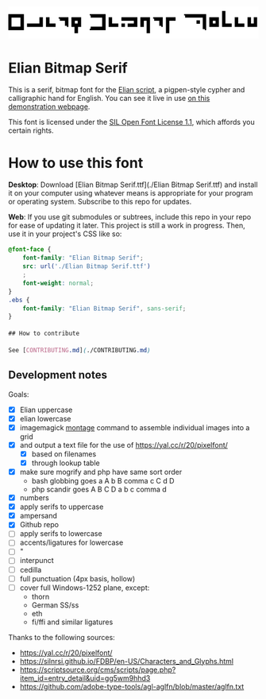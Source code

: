![Elian Bitmap Serif](./samples/elian-bitmap-serif.png)

# Elian Bitmap Serif

This is a serif, bitmap font for the [Elian script](https://ccelian.com/ElianScriptFull.html), a pigpen-style cypher and calligraphic hand for English. You can see it live in use [on this demonstration webpage](https://benlk.github.io/elian-bitmap-serif/).

This font is licensed under the [SIL Open Font License 1.1](https://spdx.org/licenses/OFL-1.1.html), which affords you certain rights.

# How to use this font

**Desktop**: Download [Elian Bitmap Serif.ttf](./Elian Bitmap Serif.ttf) and install it on your computer using whatever means is appropriate for your program or operating system. Subscribe to this repo for updates.

**Web**: If you use git submodules or subtrees, include this repo in your repo for ease of updating it later. This project is still a work in progress. Then, use it in your project's CSS like so:

```css
@font-face {
	font-family: "Elian Bitmap Serif";
	src: url('./Elian Bitmap Serif.ttf')
	;
	font-weight: normal;
}
.ebs {
	font-family: "Elian Bitmap Serif", sans-serif;
}

## How to contribute

See [CONTRIBUTING.md](./CONTRIBUTING.md)
```

## Development notes

Goals:

- [x] Elian uppercase
- [x] elian lowercase
- [x] imagemagick [montage](https://www.imagemagick.org/Usage/montage/) command to assemble individual images into a grid
- [x] and output a text file for the use of https://yal.cc/r/20/pixelfont/
	- [x] based on filenames
	- [x] through lookup table
- [x] make sure mogrify and php have same sort order
	- bash globbing goes a A b B comma c C d D
	- php scandir goes A B C D a b c comma d
- [x] numbers
- [x] apply serifs to uppercase
- [x] ampersand
- [x] Github repo
- [ ] apply serifs to lowercase
- [ ] accents/ligatures for lowercase
- [ ] "
- [ ] interpunct
- [ ] cedilla
- [ ] full punctuation (4px basis, hollow)
- [ ] cover full Windows-1252 plane, except:
	- thorn
	- German SS/ss
	- eth
	- fi/ffi and similar ligatures


Thanks to the following sources:
- https://yal.cc/r/20/pixelfont/
- https://silnrsi.github.io/FDBP/en-US/Characters_and_Glyphs.html
- https://scriptsource.org/cms/scripts/page.php?item_id=entry_detail&uid=gg5wm9hhd3
- https://github.com/adobe-type-tools/agl-aglfn/blob/master/aglfn.txt
